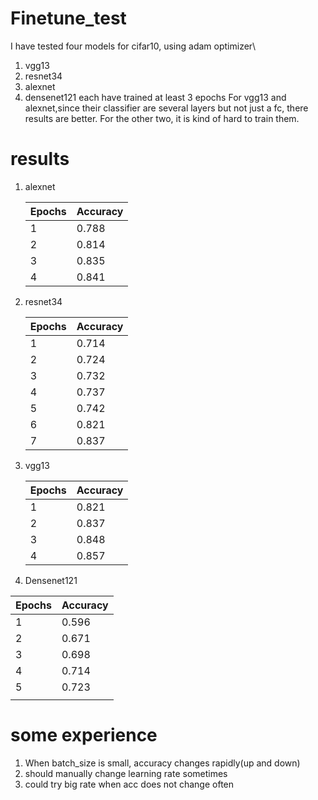 # Finetune_test
I have tested four models for cifar10, using adam optimizer\
1. vgg13
2. resnet34
3. alexnet
4. densenet121
each have trained at least 3 epochs
For vgg13 and alexnet,since their classifier are several layers but not just a fc,
there results are better.
For the other two, it is kind of hard to train them.
# results
1. alexnet

   | Epochs | Accuracy |
   | ------ | -------- |
   | 1      | 0.788    |
   | 2      | 0.814    |
   | 3      | 0.835    |
   | 4      | 0.841    |

   

2. resnet34

   | Epochs | Accuracy |
   | ------ | -------- |
   | 1      | 0.714    |
   | 2      | 0.724    |
   | 3      | 0.732    |
   | 4      | 0.737    |
   | 5      | 0.742    |
   | 6      | 0.821    |
   | 7      | 0.837    |

3. vgg13

   | Epochs | Accuracy |
   | ------ | -------- |
   | 1      | 0.821    |
   | 2      | 0.837    |
   | 3      | 0.848    |
   | 4      | 0.857    |

4. Densenet121

| Epochs | Accuracy |
| ------ | -------- |
| 1      | 0.596    |
| 2      | 0.671    |
| 3      | 0.698    |
| 4      | 0.714    |
| 5      | 0.723    |
|        |          |

# some experience

1. When batch_size is small, accuracy changes rapidly(up and down)
2. should manually change learning rate sometimes
3. could try big rate when acc does not change often
